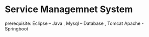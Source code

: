 # Service Managemnet System
prerequisite:
Eclipse – Java , Mysql – Database , Tomcat Apache - Springboot
